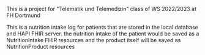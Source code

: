 This is a project for "Telematik und Telemedizin" class of WS 2022/2023 at FH Dortmund 

 
 This is a nutrition intake log for patients that are stored in the local database and HAPI FHIR server.
the nutrition intake of the patient would be saved as a NutritionIntake FHIR resources and the product itself will be saved as NutritionProduct resources
